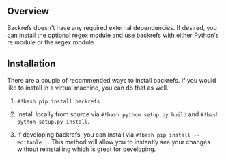 ## Overview
Backrefs doesn't have any required external dependencies.  If desired, you can install the optional [regex module](https://pypi.python.org/pypi/regex) and use backrefs with either Python's re module or the regex module.

## Installation
There are a couple of recommended ways to install backrefs.  If you would like to install in a virtual machine, you can do that as well.

1. `#!bash pip install backrefs`

2. Install locally from source via `#!bash python setup.py build` and `#!bash python setup.py install`.

3. If developing backrefs, you can install via `#!bash pip install --editable .`.  This method will allow you to instantly see your changes without reinstalling which is great for developing.
